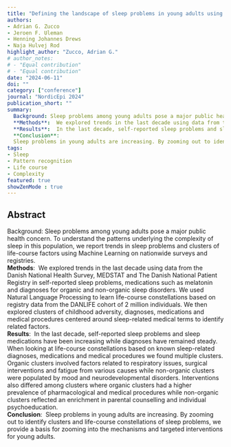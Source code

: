 ```yaml
---
title: "Defining the landscape of sleep problems in young adults using machine learning on nationwide register data from 2 million individuals"
authors:
- Adrian G. Zucco
- Jeroen F. Uleman
- Henning Johannes Drews
- Naja Hulvej Rod
highlight_author: "Zucco, Adrian G."
# author_notes:
# - "Equal contribution"
# - "Equal contribution"
date: "2024-06-11"
doi: ""
category: ["conference"]
journal: "NordicEpi 2024"
publication_short: ""
summary: 
  Background: Sleep problems among young adults pose a major public health concern. To understand the patterns underlying the complexity of sleep in this population, we report trends in sleep problems and clusters of life-course factors using Machine Learning on nationwide surveys and registries. <br /> 
  **Methods**:  We explored trends in the last decade using data from the Danish National Health Survey, MEDSTAT and The Danish National Patient Registry in self-reported sleep problems, medications such as melatonin and diagnoses for organic and non-organic sleep disorders. We used Natural Language Processing to learn life-course constellations based on registry data from the DANLIFE cohort of 2 million individuals. We then explored clusters of childhood adversity, diagnoses, medications and medical procedures centered around sleep-related medical terms to identify related factors. <br />
  **Results**:  In the last decade, self-reported sleep problems and sleep medications have been increasing while diagnoses have remained steady. When looking at life-course constellations based on known sleep-related diagnoses, medications and medical procedures we found multiple clusters. Organic clusters involved factors related to respiratory issues, surgical interventions and fatigue from various causes while non-organic clusters were populated by mood and neurodevelopmental disorders. Interventions also differed among clusters where organic clusters had a higher prevalence of pharmacological and medical procedures while non-organic clusters reflected an enrichment in parental counselling and individual psychoeducation. <br /> 
  **Conclusion**: 
  Sleep problems in young adults are increasing. By zooming out to identify clusters and life-course constellations of sleep problems, we provide a basis for zooming into the mechanisms and targeted interventions for young adults.
tags:
- Sleep
- Pattern recognition
- Life course
- Complexity
featured: true
showZenMode : true
---
```


## Abstract
  Background: Sleep problems among young adults pose a major public health concern. To understand the patterns underlying the complexity of sleep in this population, we report trends in sleep problems and clusters of life-course factors using Machine Learning on nationwide surveys and registries. <br /> 
  **Methods**:  We explored trends in the last decade using data from the Danish National Health Survey, MEDSTAT and The Danish National Patient Registry in self-reported sleep problems, medications such as melatonin and diagnoses for organic and non-organic sleep disorders. We used Natural Language Processing to learn life-course constellations based on registry data from the DANLIFE cohort of 2 million individuals. We then explored clusters of childhood adversity, diagnoses, medications and medical procedures centered around sleep-related medical terms to identify related factors. <br />
  **Results**:  In the last decade, self-reported sleep problems and sleep medications have been increasing while diagnoses have remained steady. When looking at life-course constellations based on known sleep-related diagnoses, medications and medical procedures we found multiple clusters. Organic clusters involved factors related to respiratory issues, surgical interventions and fatigue from various causes while non-organic clusters were populated by mood and neurodevelopmental disorders. Interventions also differed among clusters where organic clusters had a higher prevalence of pharmacological and medical procedures while non-organic clusters reflected an enrichment in parental counselling and individual psychoeducation. <br /> 
  **Conclusion**: 
  Sleep problems in young adults are increasing. By zooming out to identify clusters and life-course constellations of sleep problems, we provide a basis for zooming into the mechanisms and targeted interventions for young adults.